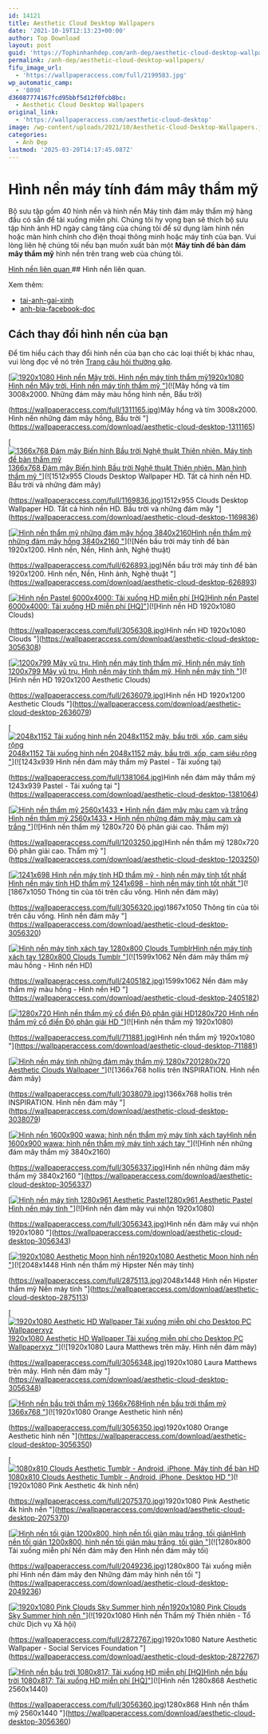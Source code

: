 ```yaml
---
id: 14121
title: Aesthetic Cloud Desktop Wallpapers
date: '2021-10-19T12:13:23+00:00'
author: Top Download
layout: post
guid: 'https://Tophinhanhdep.com/anh-dep/aesthetic-cloud-desktop-wallpapers/'
permalink: /anh-dep/aesthetic-cloud-desktop-wallpapers/
fifu_image_url:
  - 'https://wallpaperaccess.com/full/2199583.jpg'
wp_automatic_camp:
  - '8098'
d36087774167fcd95bbf5d12f0fcb8bc:
  - Aesthetic Cloud Desktop Wallpapers
original_link:
  - 'https://wallpaperaccess.com/aesthetic-cloud-desktop'
image: /wp-content/uploads/2021/10/Aesthetic-Cloud-Desktop-Wallpapers.jpg
categories:
  - Ảnh Đẹp
lastmod: '2025-03-20T14:17:45.087Z'
---
```

# Hình nền máy tính đám mây thẩm mỹ

Bộ sưu tập gồm 40 hình nền và hình nền Máy tính đám mây thẩm mỹ hàng đầu có sẵn để tải xuống miễn phí. Chúng tôi hy vọng bạn sẽ thích bộ sưu tập hình ảnh HD ngày càng tăng của chúng tôi để sử dụng làm hình nền hoặc màn hình chính cho điện thoại thông minh hoặc máy tính của bạn. Vui lòng liên hệ chúng tôi nếu bạn muốn xuất bản một **Máy tính để bàn đám mây thẩm mỹ** hình nền trên trang web của chúng tôi.

[Hình nền liên quan ](#related) ## Hình nền liên quan.

   
 Xem thêm:

   
- [tai-anh-gai-xinh](https://tophinhanhdep.com/gai-xinh/tai-anh-gai-xinh/)
- [anh-bia-facebook-doc](https://tophinhanhdep.com/anh-bia/anh-bia-facebook-doc/)

## Cách thay đổi hình nền của bạn

Để tìm hiểu cách thay đổi hình nền của bạn cho các loại thiết bị khác nhau, vui lòng đọc về nó trên [Trang câu hỏi thường gặp](https://tophinhanhdep.com/faq/).

  
[[![1920x1080 Hình nền Mây trời.  Hình nền máy tính thẩm mỹ](https://wallpaperaccess.com/full/2199583.jpg)1920x1080 Hình nền Mây trời. Hình nền máy tính thẩm mỹ "](https://wallpaperaccess.com/download/aesthetic-cloud-desktop-2199583)](![Mây hồng và tím 3008x2000.  Những đám mây màu hồng hình nền, Bầu trời)

(https://wallpaperaccess.com/full/1311165.jpg)Mây hồng và tím 3008x2000. Hình nền những đám mây hồng, Bầu trời "](https://wallpaperaccess.com/download/aesthetic-cloud-desktop-1311165)

[[![1366x768 Đám mây Biến hình Bầu trời Nghệ thuật Thiên nhiên.  Máy tính để bàn thẩm mỹ](https://wallpaperaccess.com/full/2199584.jpg)1366x768 Đám mây Biến hình Bầu trời Nghệ thuật Thiên nhiên. Màn hình thẩm mỹ "](https://wallpaperaccess.com/download/aesthetic-cloud-desktop-2199584)](![1512x955 Clouds Desktop Wallpaper HD.  Tất cả hình nền HD.  Bầu trời và những đám mây)

(https://wallpaperaccess.com/full/1169836.jpg)1512x955 Clouds Desktop Wallpaper HD. Tất cả hình nền HD. Bầu trời và những đám mây "](https://wallpaperaccess.com/download/aesthetic-cloud-desktop-1169836)

[[![Hình nền thẩm mỹ những đám mây hồng 3840x2160](https://wallpaperaccess.com/full/2548172.jpg)Hình nền thẩm mỹ những đám mây hồng 3840x2160 "](https://wallpaperaccess.com/download/aesthetic-cloud-desktop-2548172)](![Nền bầu trời máy tính để bàn 1920x1200.  Hình nền, Nền, Hình ảnh, Nghệ thuật)

(https://wallpaperaccess.com/full/626893.jpg)Nền bầu trời máy tính để bàn 1920x1200. Hình nền, Nền, Hình ảnh, Nghệ thuật "](https://wallpaperaccess.com/download/aesthetic-cloud-desktop-626893)

[[![Hình nền Pastel 6000x4000: Tải xuống HD miễn phí [HQ]](https://wallpaperaccess.com/full/3032629.jpg)Hình nền Pastel 6000x4000: Tải xuống HD miễn phí \[HQ\]"](https://wallpaperaccess.com/download/aesthetic-cloud-desktop-3032629)](![Hình nền HD 1920x1080 Clouds)

(https://wallpaperaccess.com/full/3056308.jpg)Hình nền HD 1920x1080 Clouds "](https://wallpaperaccess.com/download/aesthetic-cloud-desktop-3056308)

[[![1200x799 Mây vũ trụ.  Hình nền máy tính thẩm mỹ, Hình nền máy tính](https://wallpaperaccess.com/full/1711596.jpg)1200x799 Mây vũ trụ. Hình nền máy tính thẩm mỹ, Hình nền máy tính "](https://wallpaperaccess.com/download/aesthetic-cloud-desktop-1711596)](![Hình nền HD 1920x1200 Aesthetic Clouds)

(https://wallpaperaccess.com/full/2636079.jpg)Hình nền HD 1920x1200 Aesthetic Clouds "](https://wallpaperaccess.com/download/aesthetic-cloud-desktop-2636079)

[[![2048x1152 Tải xuống hình nền 2048x1152 mây, bầu trời, xốp, cam siêu rộng](https://wallpaperaccess.com/full/2658851.jpg)2048x1152 Tải xuống hình nền 2048x1152 mây, bầu trời, xốp, cam siêu rộng "](https://wallpaperaccess.com/download/aesthetic-cloud-desktop-2658851)](![1243x939 Hình nền đám mây thẩm mỹ Pastel - Tải xuống tại)

(https://wallpaperaccess.com/full/1381064.jpg)Hình nền đám mây thẩm mỹ 1243x939 Pastel - Tải xuống tại "](https://wallpaperaccess.com/download/aesthetic-cloud-desktop-1381064)

[[![Hình nền thẩm mỹ 2560x1433 • Hình nền đám mây màu cam và trắng](https://wallpaperaccess.com/full/2636106.jpg)Hình nền thẩm mỹ 2560x1433 • Hình nền những đám mây màu cam và trắng "](https://wallpaperaccess.com/download/aesthetic-cloud-desktop-2636106)](![Hình nền thẩm mỹ 1280x720 Độ phân giải cao.  Thẩm mỹ)

(https://wallpaperaccess.com/full/1203250.jpg)Hình nền thẩm mỹ 1280x720 Độ phân giải cao. Thẩm mỹ "](https://wallpaperaccess.com/download/aesthetic-cloud-desktop-1203250)

[[![1241x698 Hình nền máy tính HD thẩm mỹ - hình nền máy tính tốt nhất](https://wallpaperaccess.com/full/3056318.jpg)Hình nền máy tính HD thẩm mỹ 1241x698 - hình nền máy tính tốt nhất "](https://wallpaperaccess.com/download/aesthetic-cloud-desktop-3056318)](![1867x1050 Thông tin của tôi trên cầu vồng.  Hình nền đám mây)

(https://wallpaperaccess.com/full/3056320.jpg)1867x1050 Thông tin của tôi trên cầu vồng. Hình nền đám mây "](https://wallpaperaccess.com/download/aesthetic-cloud-desktop-3056320)

[[![Hình nền máy tính xách tay 1280x800 Clouds Tumblr](https://wallpaperaccess.com/full/2636138.jpg)Hình nền máy tính xách tay 1280x800 Clouds Tumblr "](https://wallpaperaccess.com/download/aesthetic-cloud-desktop-2636138)](![1599x1062 Nền đám mây thẩm mỹ màu hồng - Hình nền HD)

(https://wallpaperaccess.com/full/2405182.jpg)1599x1062 Nền đám mây thẩm mỹ màu hồng - Hình nền HD "](https://wallpaperaccess.com/download/aesthetic-cloud-desktop-2405182)

[[![1280x720 Hình nền thẩm mỹ cổ điển Độ phân giải HD](https://wallpaperaccess.com/full/2593931.jpg)1280x720 Hình nền thẩm mỹ cổ điển Độ phân giải HD "](https://wallpaperaccess.com/download/aesthetic-cloud-desktop-2593931)](![Hình nền thẩm mỹ 1920x1080)

(https://wallpaperaccess.com/full/711881.jpg)Hình nền thẩm mỹ 1920x1080 "](https://wallpaperaccess.com/download/aesthetic-cloud-desktop-711881)

[[![Hình nền máy tính những đám mây thẩm mỹ 1280x720](https://wallpaperaccess.com/full/3056326.jpg)1280x720 Aesthetic Clouds Wallpaper "](https://wallpaperaccess.com/download/aesthetic-cloud-desktop-3056326)](![1366x768 hollis trên INSPIRATION.  Hình nền đám mây)

(https://wallpaperaccess.com/full/3038079.jpg)1366x768 hollis trên INSPIRATION. Hình nền đám mây "](https://wallpaperaccess.com/download/aesthetic-cloud-desktop-3038079)

[[![Hình nền 1600x900 wawa: hình nền thẩm mỹ máy tính xách tay](https://wallpaperaccess.com/full/3056334.jpg)Hình nền 1600x900 wawa: hình nền thẩm mỹ máy tính xách tay "](https://wallpaperaccess.com/download/aesthetic-cloud-desktop-3056334)](![Hình nền những đám mây thẩm mỹ 3840x2160)

(https://wallpaperaccess.com/full/3056337.jpg)Hình nền những đám mây thẩm mỹ 3840x2160 "](https://wallpaperaccess.com/download/aesthetic-cloud-desktop-3056337)

[[![Hình nền máy tính 1280x961 Aesthetic Pastel](https://wallpaperaccess.com/full/1283224.png)1280x961 Aesthetic Pastel Hình nền máy tính "](https://wallpaperaccess.com/download/aesthetic-cloud-desktop-1283224)](![Hình nền đám mây vui nhộn 1920x1080)

(https://wallpaperaccess.com/full/3056343.jpg)Hình nền đám mây vui nhộn 1920x1080 "](https://wallpaperaccess.com/download/aesthetic-cloud-desktop-3056343)

[[![1920x1080 Aesthetic Moon hình nền](https://wallpaperaccess.com/full/3056345.jpg)1920x1080 Aesthetic Moon hình nền "](https://wallpaperaccess.com/download/aesthetic-cloud-desktop-3056345)](![2048x1448 Hình nền thẩm mỹ Hipster Nền máy tính)

(https://wallpaperaccess.com/full/2875113.jpg)2048x1448 Hình nền Hipster thẩm mỹ Nền máy tính "](https://wallpaperaccess.com/download/aesthetic-cloud-desktop-2875113)

[[![1920x1080 Aesthetic HD Wallpaper Tải xuống miễn phí cho Desktop PC Wallpaperxyz](https://wallpaperaccess.com/full/1807461.jpg)1920x1080 Aesthetic HD Wallpaper Tải xuống miễn phí cho Desktop PC Wallpaperxyz "](https://wallpaperaccess.com/download/aesthetic-cloud-desktop-1807461)](![1920x1080 Laura Matthews trên mây.  Hình nền đám mây)

(https://wallpaperaccess.com/full/3056348.jpg)1920x1080 Laura Matthews trên mây. Hình nền đám mây "](https://wallpaperaccess.com/download/aesthetic-cloud-desktop-3056348)

[[![Hình nền bầu trời thẩm mỹ 1366x768](https://wallpaperaccess.com/full/2439538.jpg)Hình nền bầu trời thẩm mỹ 1366x768 "](https://wallpaperaccess.com/download/aesthetic-cloud-desktop-2439538)](![1920x1080 Orange Aesthetic hình nền)

(https://wallpaperaccess.com/full/3056350.jpg)1920x1080 Orange Aesthetic hình nền "](https://wallpaperaccess.com/download/aesthetic-cloud-desktop-3056350)

[[![1080x810 Clouds Aesthetic Tumblr - Android, iPhone, Máy tính để bàn HD](https://wallpaperaccess.com/full/3056351.jpg)1080x810 Clouds Aesthetic Tumblr - Android, iPhone, Desktop HD "](https://wallpaperaccess.com/download/aesthetic-cloud-desktop-3056351)](![1920x1080 Pink Aesthetic 4k hình nền)

(https://wallpaperaccess.com/full/2075370.jpg)1920x1080 Pink Aesthetic 4k hình nền "](https://wallpaperaccess.com/download/aesthetic-cloud-desktop-2075370)

[[![Hình nền tối giản 1200x800, hình nền tối giản màu trắng, tối giản](https://wallpaperaccess.com/full/2790935.jpg)Hình nền tối giản 1200x800, hình nền tối giản màu trắng, tối giản "](https://wallpaperaccess.com/download/aesthetic-cloud-desktop-2790935)](![1280x800 Tải xuống miễn phí Nền đám mây đen Hình nền đám mây tối)

(https://wallpaperaccess.com/full/2049236.jpg)1280x800 Tải xuống miễn phí Hình nền đám mây đen Những đám mây hình nền tối "](https://wallpaperaccess.com/download/aesthetic-cloud-desktop-2049236)

[[![1920x1080 Pink Clouds Sky Summer hình nền](https://wallpaperaccess.com/full/1271644.jpg)1920x1080 Pink Clouds Sky Summer hình nền "](https://wallpaperaccess.com/download/aesthetic-cloud-desktop-1271644)](![1920x1080 Hình nền Thẩm mỹ Thiên nhiên - Tổ chức Dịch vụ Xã hội)

(https://wallpaperaccess.com/full/2872767.jpg)1920x1080 Nature Aesthetic Wallpaper - Social Services Foundation "](https://wallpaperaccess.com/download/aesthetic-cloud-desktop-2872767)

[[![Hình nền bầu trời 1080x817: Tải xuống HD miễn phí [HQ]](https://wallpaperaccess.com/full/2439558.jpg)Hình nền bầu trời 1080x817: Tải xuống HD miễn phí \[HQ\]"](https://wallpaperaccess.com/download/aesthetic-cloud-desktop-2439558)](![Hình nền 1280x868 Aesthetic 2560x1440)

(https://wallpaperaccess.com/full/3056360.jpg)1280x868 Hình nền thẩm mỹ 2560x1440 "](https://wallpaperaccess.com/download/aesthetic-cloud-desktop-3056360)
